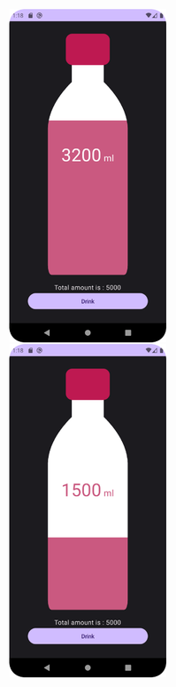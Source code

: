 
<img src="https://github.com/adempolat/WaterBottleCanvas/blob/master/app/src/main/res/drawable/ss1.png" padding="5" height="600"/> 

<img src="https://github.com/adempolat/WaterBottleCanvas/blob/master/app/src/main/res/drawable/ss2.png" padding="5" height="600"/> 
